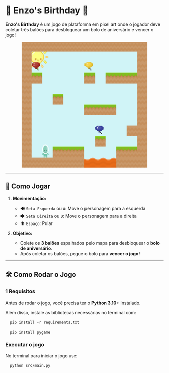 # 🎂 Enzo's Birthday 🎂

**Enzo's Birthday** é um jogo de plataforma em pixel art onde o jogador deve coletar três balões para desbloquear um bolo de aniversário e vencer o jogo!

<p align="center">
  <img src="assets/img/print.png" width="400">
</p>

---

## 📌 Como Jogar
1. **Movimentação:**
   - 🡄 `Seta Esquerda` ou `A`: Move o personagem para a esquerda
   - 🡆 `Seta Direita` ou `D`: Move o personagem para a direita
   - ⬆ `Espaço`: Pular

2. **Objetivo:**
   - Colete os **3 balões** espalhados pelo mapa para desbloquear o **bolo de aniversário**.
   - Após coletar os balões, pegue o bolo para **vencer o jogo!** 

---

## 🛠️ Como Rodar o Jogo

### **1️ Requisitos**
Antes de rodar o jogo, você precisa ter o **Python 3.10+** instalado.

Além disso, instale as bibliotecas necessárias no terminal com:

      pip install -r requirements.txt

      pip install pygame

### Executar o jogo
No terminal para iniciar o jogo use:

      python src/main.py
